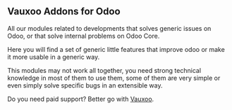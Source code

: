 Vauxoo Addons for Odoo
--

All our modules related to developments that solves generic issues on Odoo, or that solve internal 
problems on Odoo Core.

Here you will find a set of generic little features that improve odoo or make it more usable in a generic way.

This modules may not work all together, you need strong technical knowledge in most of them to use them, some of them are very 
simple or even simply solve specific bugs in an extensible way.

Do you need paid support? Better go with [Vauxoo](http://vauxoo.com).

